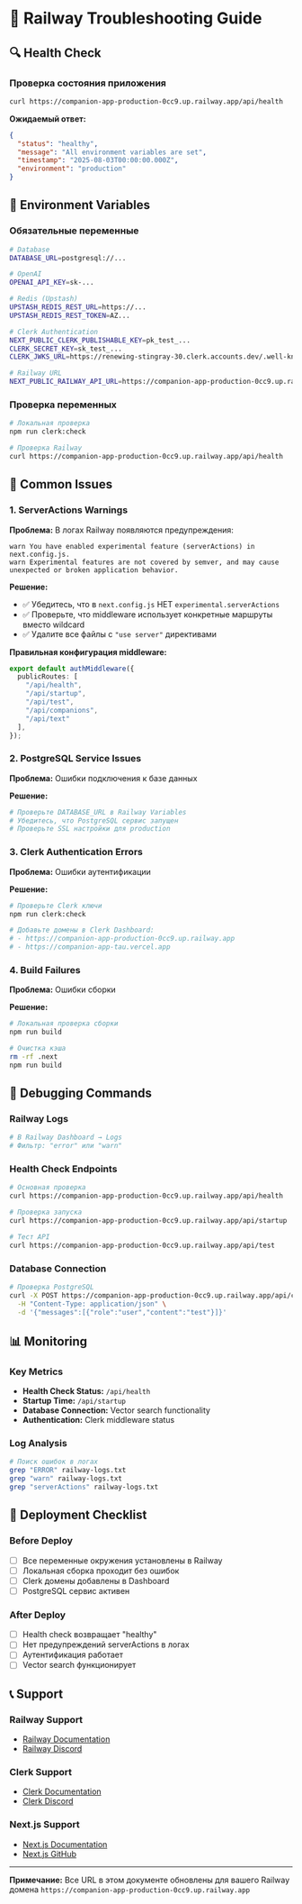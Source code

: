 # 🚂 Railway Troubleshooting Guide

## 🔍 Health Check

### Проверка состояния приложения
```bash
curl https://companion-app-production-0cc9.up.railway.app/api/health
```

**Ожидаемый ответ:**
```json
{
  "status": "healthy",
  "message": "All environment variables are set",
  "timestamp": "2025-08-03T00:00:00.000Z",
  "environment": "production"
}
```

## 🔧 Environment Variables

### Обязательные переменные
```bash
# Database
DATABASE_URL=postgresql://...

# OpenAI
OPENAI_API_KEY=sk-...

# Redis (Upstash)
UPSTASH_REDIS_REST_URL=https://...
UPSTASH_REDIS_REST_TOKEN=AZ...

# Clerk Authentication
NEXT_PUBLIC_CLERK_PUBLISHABLE_KEY=pk_test_...
CLERK_SECRET_KEY=sk_test_...
CLERK_JWKS_URL=https://renewing-stingray-30.clerk.accounts.dev/.well-known/jwks.json

# Railway URL
NEXT_PUBLIC_RAILWAY_API_URL=https://companion-app-production-0cc9.up.railway.app
```

### Проверка переменных
```bash
# Локальная проверка
npm run clerk:check

# Проверка Railway
curl https://companion-app-production-0cc9.up.railway.app/api/health
```

## 🐛 Common Issues

### 1. ServerActions Warnings

**Проблема:** В логах Railway появляются предупреждения:
```
warn You have enabled experimental feature (serverActions) in next.config.js.
warn Experimental features are not covered by semver, and may cause unexpected or broken application behavior.
```

**Решение:**
- ✅ Убедитесь, что в `next.config.js` НЕТ `experimental.serverActions`
- ✅ Проверьте, что middleware использует конкретные маршруты вместо wildcard
- ✅ Удалите все файлы с `"use server"` директивами

**Правильная конфигурация middleware:**
```typescript
export default authMiddleware({
  publicRoutes: [
    "/api/health",
    "/api/startup", 
    "/api/test",
    "/api/companions",
    "/api/text"
  ],
});
```

### 2. PostgreSQL Service Issues

**Проблема:** Ошибки подключения к базе данных

**Решение:**
```bash
# Проверьте DATABASE_URL в Railway Variables
# Убедитесь, что PostgreSQL сервис запущен
# Проверьте SSL настройки для production
```

### 3. Clerk Authentication Errors

**Проблема:** Ошибки аутентификации

**Решение:**
```bash
# Проверьте Clerk ключи
npm run clerk:check

# Добавьте домены в Clerk Dashboard:
# - https://companion-app-production-0cc9.up.railway.app
# - https://companion-app-tau.vercel.app
```

### 4. Build Failures

**Проблема:** Ошибки сборки

**Решение:**
```bash
# Локальная проверка сборки
npm run build

# Очистка кэша
rm -rf .next
npm run build
```

## 🔄 Debugging Commands

### Railway Logs
```bash
# В Railway Dashboard → Logs
# Фильтр: "error" или "warn"
```

### Health Check Endpoints
```bash
# Основная проверка
curl https://companion-app-production-0cc9.up.railway.app/api/health

# Проверка запуска
curl https://companion-app-production-0cc9.up.railway.app/api/startup

# Тест API
curl https://companion-app-production-0cc9.up.railway.app/api/test
```

### Database Connection
```bash
# Проверка PostgreSQL
curl -X POST https://companion-app-production-0cc9.up.railway.app/api/chatgpt \
  -H "Content-Type: application/json" \
  -d '{"messages":[{"role":"user","content":"test"}]}'
```

## 📊 Monitoring

### Key Metrics
- **Health Check Status:** `/api/health`
- **Startup Time:** `/api/startup`
- **Database Connection:** Vector search functionality
- **Authentication:** Clerk middleware status

### Log Analysis
```bash
# Поиск ошибок в логах
grep "ERROR" railway-logs.txt
grep "warn" railway-logs.txt
grep "serverActions" railway-logs.txt
```

## 🚀 Deployment Checklist

### Before Deploy
- [ ] Все переменные окружения установлены в Railway
- [ ] Локальная сборка проходит без ошибок
- [ ] Clerk домены добавлены в Dashboard
- [ ] PostgreSQL сервис активен

### After Deploy
- [ ] Health check возвращает "healthy"
- [ ] Нет предупреждений serverActions в логах
- [ ] Аутентификация работает
- [ ] Vector search функционирует

## 📞 Support

### Railway Support
- [Railway Documentation](https://docs.railway.app/)
- [Railway Discord](https://discord.gg/railway)

### Clerk Support
- [Clerk Documentation](https://clerk.com/docs)
- [Clerk Discord](https://discord.gg/clerk)

### Next.js Support
- [Next.js Documentation](https://nextjs.org/docs)
- [Next.js GitHub](https://github.com/vercel/next.js)

---

**Примечание:** Все URL в этом документе обновлены для вашего Railway домена `https://companion-app-production-0cc9.up.railway.app` 